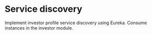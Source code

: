 # Service discovery

Implement investor profile service discovery using Eureka. Consume instances in the investor module.